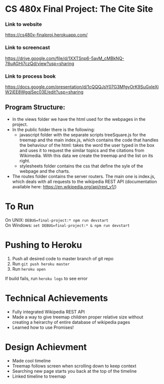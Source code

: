 # CS 480x Final Project: The Cite Site

### Link to website
https://cs480x-finalproj.herokuapp.com/

### Link to screencast
https://drive.google.com/file/d/1XXTSnp6-5avM_cMBkNQ-78uAGHj7czQd/view?usp=sharing
### Link to process book
https://docs.google.com/presentation/d/1cQQQJsY07G3MfgyOrK9SuGxIeXiW2jEE8WgqjSec03E/edit?usp=sharing

## Program Structure: 
- In the views folder we have the html used for the webpages in the project.
- In the public folder there is the following:
  - javascript folder with the separate scripts treeSquare.js for the treemap and the main index.js, which contains the
  code that handles the behaviour of the html: takes the word the user typed in the box and uses it to request the
  similar topics and the citations from Wikimedia. With this data we create the treemap and the list on its right.
  - stylesheets folder contains the css that define the syle of the webpage and the charts.
- The routes folder contains the server routers. The main one is index.js, which deals with all requests to the wikipedia
REST API (documentation available here: https://en.wikipedia.org/api/rest_v1/)
  
# To Run
On UNIX: `DEBUG=final-project:* npm run devstart`  
On Windows: `set DEBUG=final-project:* & npm run devstart`

# Pushing to Heroku
1) Push all desired code to master branch of git repo
2) Run `git push heroku master`
3) Run `heroku open`

If build fails, run `heroku logs` to see error

# Technical Achievements
- Fully integrated Wikipedia REST API
- Made a way to give treemap children proper relative size without creating a heirarchy of entire database of wikipedia 
pages
- Learned how to use Promises!
# Design Achievment
- Made cool timeline
- Treemap follows screen when scrolling down to keep context
- Searching new page starts you back at the top of the timeline
- Linked timeline to treemap